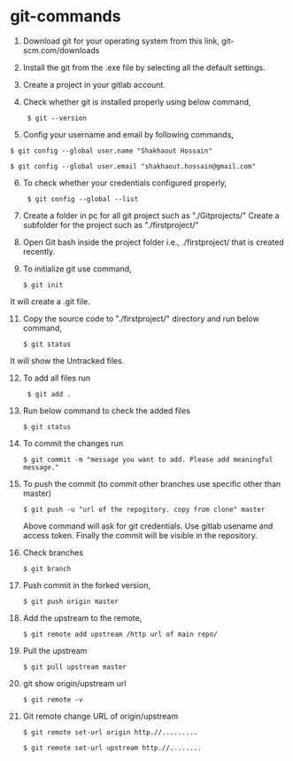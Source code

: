 # git-commands

1. Download git for your operating system from this link, git-scm.com/downloads

2. Install the git from the .exe file by selecting all the default settings.

3. Create a project in your gitlab account.

4. Check whether git is installed properly using below command,

		$ git --version

5. Config your username and email by following commands,
 ```
$ git config --global user.name "Shakhaout Hossain"
```
```
$ git config --global user.email "shakhaout.hossain@gmail.com"
```

6. To check whether your credentials configured properly,

		$ git config --global --list

7. Create a folder in pc for all git project such as "./Gitprojects/"
      Create a subfolder for the project such as "./firstproject/"

9. Open Git bash inside the project folder i.e., ./firstproject/ that is created recently.

10. To initialize git use command,

		$ git init
		
   It will create a .git file.

11. Copy the source code to "./firstproject/" directory and run below command,

		$ git status
		
   It will show the Untracked files.

12. To add all files run

		 $ git add .

13. Run below command to check the added files

		$ git status

14. To commit the changes run

		$ git commit -m "message you want to add. Please add meaningful message."

15. To push the commit (to commit other branches use specific other than master)

		$ git push -u "url of the repogitory. copy from clone" master 
		
    Above command will ask for git credentials. Use gitlab usename and access token. Finally the commit will be visible in the repository.

16. Check branches
    ```
    $ git branch
    ```

18. Push commit in the forked version,
    ```
    $ git push origin master
    ```
		
20. Add the upstream to the remote,
    ```
    $ git remote add upstream /http url of main repo/
    ```
		
22. Pull the upstream
    ```
    $ git pull upstream master
    ```
24. git show origin/upstream url
    ```
    $ git remote -v
    ```
25. Git remote change URL of origin/upstream
    ```
    $ git remote set-url origin http.//.........
    ```
    ```
    $ git remote set-url upstream http.//........
    ```

